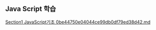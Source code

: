 ## Java Script 학습
[Section1 JavaScript기초 0be44750e04044ce99db0df79ed38d42.md](https://github.com/user-attachments/files/17604377/Section1.JavaScript.0be44750e04044ce99db0df79ed38d42.md)
